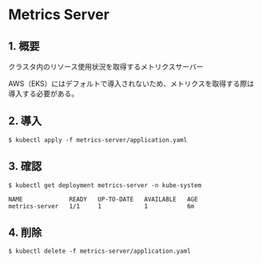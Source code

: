 
# Metrics Server

## 1. 概要

クラスタ内のリソース使用状況を取得するメトリクスサーバー

AWS（EKS）にはデフォルトで導入されないため、メトリクスを取得する際は導入する必要がある。

## 2. 導入

```
$ kubectl apply -f metrics-server/application.yaml
```

## 3. 確認

```
$ kubectl get deployment metrics-server -n kube-system

NAME             READY   UP-TO-DATE   AVAILABLE   AGE
metrics-server   1/1     1            1           6m
```

## 4. 削除

```
$ kubectl delete -f metrics-server/application.yaml
```
